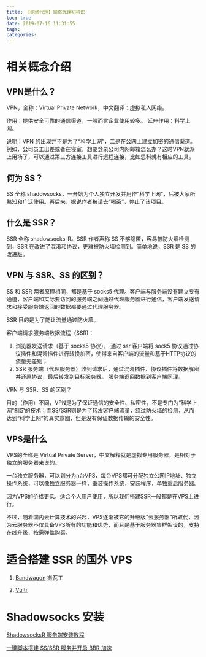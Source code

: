 ```yaml
---
title: 【网络代理】网络代理初相识
toc: true
date: 2019-07-16 11:31:55
tags:
categories:
---
```


# 相关概念介绍

## VPN是什么？
VPN，全称：Virtual Private Network，中文翻译：虛拟私人网络。

作用：提供安全可靠的通信渠道，一般而言企业使用较多。
延伸作用：科学上网。

说明：VPN 的出现并不是为了“科学上网”，二是在公网上建立加密的通信渠道。例如，公司员工出差或者在寝室，想要登录公司内网邮箱怎么办？这时VPN就派上用场了，可以通过第三方连接工具进行远程连接，比如思科就有相应的工具。

## 何为 SS？
SS 全称 shadowsocks，一开始为个人独立开发并用作“科学上网”，后被大家所熟知和广泛使用。再后来，据说作者被请去“喝茶”，停止了该项目。

## 什么是 SSR？
SSR 全称 shadowsocks-R。SSR 作者声称 SS 不够隐匿，容易被防火墙检测到，SSR 在改进了混淆和协议，更难被防火墙检测到。简单地说，SSR 是 SS 的改进版。

## VPN 与 SSR、SS 的区别？
SS 和 SSR 两者原理相同，都是基于 socks5 代理。客户端与服务端没有建立专有通道，客户端和实际要访问的服务端之间通过代理服务器进行通信，客户端发送请求和接受服务端返回的数据都要通过代理服务器。

SSR 目的是为了能让流量通过防火墙。

客户端请求服务端数据流程（SSR)：

1. 浏览器发送请求（基于 socks5 协议）， 通过 ssr 客户端将 sock5 协议通过协议插件和混淆插件进行转换加密，使得来自客户端的流量和基于HTTP协议的流量无差别；
2. SSR 服务端（代理服务器）收到请求后，通过混淆插件、协议插件将数据解密并还原协议，最后转发到目标服务器。
服务端返回数据到客户端同理。

VPN 与 SSR、SS 的区别？

目的（作用）不同，VPN是为了保证通信的安全性、私密性，不是专门为“科学上网”制定的技术；而SS/SSR则是为了转发客户端流量，绕过防火墙的检测，从而达到“科学上网”的真实意图，但是没有保证数据传输的安全性。

## VPS是什么
VPS的全称是 Virtual Private Server，中文解释就是虚拟专用服务器，是相对于独立的服务器来说的。

一台独立服务器，可以划分为n台VPS，每台VPS都可分配独立公网IP地址、独立操作系统，可以像独立服务器一样，重装操作系统，安装程序，单独重启服务器。

因为VPS的价格更低，适合个人用户使用，所以我们搭建SSR一般都是在VPS上进行。

不过，随着国内云计算技术的兴起，VPS逐渐被它的升级版“云服务器”所取代，因为云服务器不仅具备VPS所有的功能和优势，而且是基于服务器集群架设的，支持在线升级，按需弹性购买。

# 适合搭建 SSR 的国外 VPS

1. [Bandwagon](https://bandwagonhost.com/) 搬瓦工

2. [Vultr](https://www.vultr.com/)

# Shadowsocks 安装
[ShadowsocksR 服务端安装教程](https://github.com/shadowsocksr-backup/shadowsocks-rss/wiki/Server-Setup)

[一键脚本搭建 SS/SSR 服务并开启 BBR 加速](https://flyzyblog.com/install-ss-ssr-bbr-in-one-command/#vultrss)


